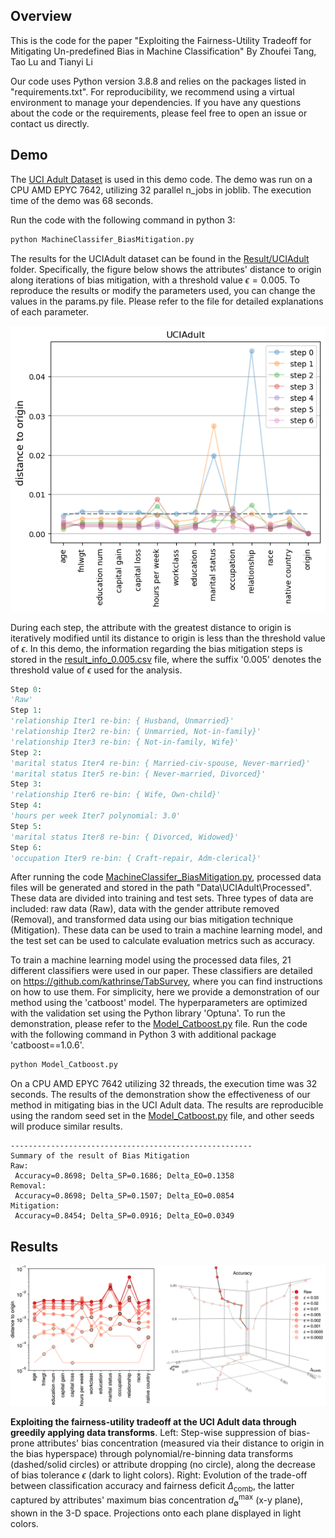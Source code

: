 ## Overview

This is the code for the paper "Exploiting the Fairness-Utility Tradeoff for Mitigating Un-predefined Bias in Machine Classification"
By Zhoufei Tang, Tao Lu and Tianyi Li

Our code uses Python version 3.8.8 and relies on the packages listed in "requirements.txt". For reproducibility, we recommend using a virtual environment to manage your dependencies. If you have any questions about the code or the requirements, please feel free to open an issue or contact us directly.


## Demo

The  [UCI Adult Dataset](https://archive.ics.uci.edu/ml/datasets/adult) is used in this demo code. The demo was run on a CPU AMD EPYC 7642, utilizing 32 parallel n_jobs in joblib. The execution time of the demo was 68 seconds.

Run the code with the following command in python 3:

```python
python MachineClassifer_BiasMitigation.py
```

The results for the UCIAdult dataset can be found in the [Result/UCIAdult](https://github.com/zftang/MachineClassifer_BiasMitigation_beta/tree/main/Result/UCIAdult) folder. Specifically, the figure below shows the attributes' distance to origin along iterations of bias mitigation, with a threshold value $\epsilon=0.005$. To reproduce the results or modify the parameters used, you can change the values in the params.py file. Please refer to the file for detailed explanations of each parameter.

![](https://github.com/zftang/MachineClassifer_BiasMitigation_beta/blob/main/Result/UCIAdult/distance2origin_0.005.png)

During each step, the attribute with the greatest distance to origin is iteratively modified until its distance to origin is less than the threshold value of $\epsilon$. In this demo, the information regarding the bias mitigation steps is stored in the [result_info_0.005.csv](https://github.com/zftang/MachineClassifer_BiasMitigation_beta/blob/main/Result/UCIAdult/result_info_0.005.csv) file, where the suffix '0.005' denotes the threshold value of $\epsilon$ used for the analysis.

```python
Step 0:
'Raw'
Step 1:
'relationship Iter1 re-bin: { Husband, Unmarried}'
'relationship Iter2 re-bin: { Unmarried, Not-in-family}'
'relationship Iter3 re-bin: { Not-in-family, Wife}' 
Step 2:
'marital status Iter4 re-bin: { Married-civ-spouse, Never-married}'
'marital status Iter5 re-bin: { Never-married, Divorced}'
Step 3:
'relationship Iter6 re-bin: { Wife, Own-child}'
Step 4:
'hours per week Iter7 polynomial: 3.0'
Step 5:
'marital status Iter8 re-bin: { Divorced, Widowed}'
Step 6:
'occupation Iter9 re-bin: { Craft-repair, Adm-clerical}'

```

After running the code [MachineClassifer_BiasMitigation.py](https://github.com/zftang/MachineClassifer_BiasMitigation_beta/blob/main/MachineClassifer_BiasMitigation.py), processed data files will be generated and stored in the path "Data\UCIAdult\Processed". These data are divided into training and test sets. Three types of data are included: raw data (Raw), data with the gender attribute removed (Removal), and transformed data using our bias mitigation technique (Mitigation). These data can be used to train a machine learning model, and the test set can be used to calculate evaluation metrics such as accuracy.

To train a machine learning model using the processed data files, 21 different classifiers were used in our paper. These classifiers are detailed on https://github.com/kathrinse/TabSurvey, where you can find instructions on how to use them. For simplicity, here we provide a demonstration of our method using the 'catboost' model. The hyperparameters are optimized with the validation set using the Python library 'Optuna'. To run the demonstration, please refer to the [Model_Catboost.py](https://github.com/zftang/MachineClassifer_BiasMitigation_beta/blob/main/Model_Catboost.py) file. Run the code with the following command in Python 3 with additional package 'catboost==1.0.6'.

```python
python Model_Catboost.py
```

On a CPU AMD EPYC 7642 utilizing 32 threads, the execution time was 32 seconds. The results of the demonstration show the effectiveness of our method in mitigating bias in the UCI Adult data. The results are reproducible using the random seed set in the [Model_Catboost.py](https://github.com/zftang/MachineClassifer_BiasMitigation_beta/blob/main/Model_Catboost.py) file, and other seeds will produce similar results. 

```
------------------------------------------------------
Summary of the result of Bias Mitigation
Raw:
 Accuracy=0.8698; Delta_SP=0.1686; Delta_EO=0.1358
Removal:
 Accuracy=0.8698; Delta_SP=0.1507; Delta_EO=0.0854
Mitigation:
 Accuracy=0.8454; Delta_SP=0.0916; Delta_EO=0.0349
```



## Results

![](https://github.com/zftang/MachineClassifer_BiasMitigation_beta/blob/main/Result/UCIAdult/Figure3.png)

**Exploiting the fairness-utility tradeoff at the UCI Adult data through greedily applying data transforms**. Left: Step-wise suppression of bias-prone attributes' bias concentration (measured via their distance to origin in the bias hyperspace) through polynomial/re-binning data transforms (dashed/solid circles) or attribute dropping (no circle), along the decrease of bias tolerance $\epsilon$ (dark to light colors). Right: Evolution of the trade-off between classification accuracy and fairness deficit $\Delta_{\mathrm{comb}}$, the latter captured by attributes' maximum bias concentration $d_{\emptyset}^{\text{max}}$ (x-y plane), shown in the 3-D space. Projections onto each plane displayed in light colors.







